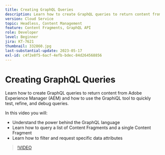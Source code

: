 ```yaml
---
title: Creating GraphQL Queries
description: Learn how to create GraphQL queries to return content from Adobe Experience Manager (AEM) and how to use the GraphiQL tool to quickly test, refine, and debug queries.
version: Cloud Service
topic: Headless, Content Management
feature: Content Fragments, GraphQL API
role: Developer
level: Beginner
jira: KT-7621
thumbnail: 332860.jpg
last-substantial-update: 2023-05-17
exl-id: c4f2e8f5-6acf-4efb-bdec-84d264568856
---
```

# Creating GraphQL Queries

Learn how to create GraphQL queries to return content from Adobe Experience Manager (AEM) and how to use the GraphiQL tool to quickly test, refine, and debug queries.

In this video you will:

+ Understand the power behind the GraphQL language
+ Learn how to query a list of Content Fragments and a single Content Fragment
+ Learn how to filter and request specific data attributes

>[!VIDEO](https://video.tv.adobe.com/v/332860?quality=12&learn=on)

